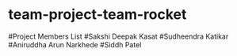 # team-project-team-rocket
#Project Members List
#Sakshi Deepak Kasat
#Sudheendra Katikar
#Aniruddha Arun Narkhede
#Siddh Patel
